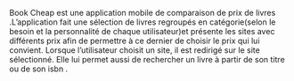 Book Cheap est une application mobile de comparaison de prix de livres .L’application fait une sélection de livres regroupés en catégorie(selon le besoin et la personnalité de chaque utilisateur)et présente les sites avec différents prix afin de permettre à ce dernier de choisir le prix qui lui convient. Lorsque l’utilisateur choisit un site, il est redirigé sur le site sélectionné. Elle lui permet aussi de rechercher un livre à partir de son titre ou de son isbn .
